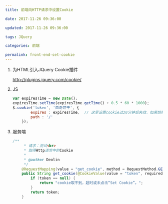 ```yaml
---
title: 前端向HTTP请求中设置Cookie

date: 2017-11-26 09:36:00

updated: 2017-11-26 09:36:00

tags: JQuery

categories: 前端

permalink: front-end-set-cookie
---
```


1. 为HTML引入JQuery Cookie插件

   http://plugins.jquery.com/cookie/

2. JS

   ~~~javascript
   var expiresTime = new Date();
   expiresTime.setTime(expiresTime.getTime() + 0.5 * 60 * 1000);
   $.cookie('token', '曲奇饼干', {
           expires : expiresTime,  // 这里设置cookie过30分钟后失效，如果想指定天数，expiresTime改为数字即可
           path : '/'
       });
   ~~~

3. 服务端

   ~~~java
   /**
        * 请求：测试<br>
        * 取得Http请求中的Cookie
        *
        * @author Deolin
        */
       @RequestMapping(value = "get_cookie", method = RequestMethod.GET)  // 随便写个测试请求，由于path指定了/，所以任何请求中都带有了Cookie。
       public String get_cookie(@CookieValue(value = "token", required = false) String token) {
           if (token == null) {
               return "cookie取不到，超时或未点击“Set Cookie”。";
           }
           return token;
       }
   ~~~

   ​

